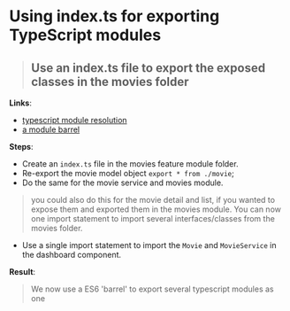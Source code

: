 Using index.ts for exporting TypeScript modules
==============================================================

> ## Use an index.ts file to export the exposed classes in the movies folder

**Links**:
- [typescript module resolution](https://www.typescriptlang.org/docs/handbook/module-resolution.html)
- [a module barrel](https://angular.io/docs/ts/latest/guide/glossary.html#!#B)

**Steps**:
- Create an `index.ts` file in the movies feature module folder.
- Re-export the movie model object `export * from ./movie`;
- Do the same for the movie service and movies module.
> you could also do this for the movie detail and list, if you wanted to expose them and exported them in the movies module.
> You can now one import statement to import several interfaces/classes from the movies folder.
- Use a single import statement to import the `Movie` and `MovieService` in the dashboard component.

**Result**:
> We now use a ES6 'barrel' to export several typescript modules as one